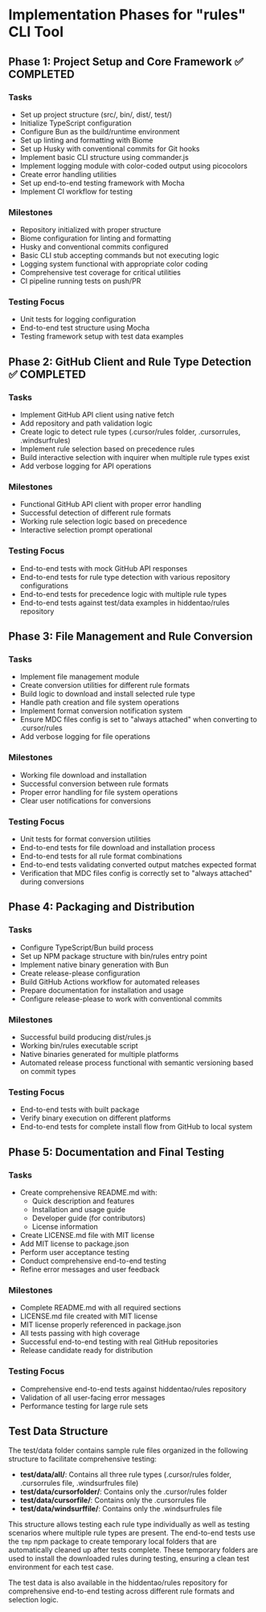 # Implementation Phases for "rules" CLI Tool

## Phase 1: Project Setup and Core Framework ✅ COMPLETED

### Tasks
- Set up project structure (src/, bin/, dist/, test/)
- Initialize TypeScript configuration
- Configure Bun as the build/runtime environment
- Set up linting and formatting with Biome
- Set up Husky with conventional commits for Git hooks
- Implement basic CLI structure using commander.js
- Implement logging module with color-coded output using picocolors
- Create error handling utilities
- Set up end-to-end testing framework with Mocha
- Implement CI workflow for testing

### Milestones
- Repository initialized with proper structure
- Biome configuration for linting and formatting
- Husky and conventional commits configured
- Basic CLI stub accepting commands but not executing logic
- Logging system functional with appropriate color coding
- Comprehensive test coverage for critical utilities
- CI pipeline running tests on push/PR

### Testing Focus
- Unit tests for logging configuration
- End-to-end test structure using Mocha
- Testing framework setup with test data examples

## Phase 2: GitHub Client and Rule Type Detection ✅ COMPLETED

### Tasks
- Implement GitHub API client using native fetch
- Add repository and path validation logic
- Create logic to detect rule types (.cursor/rules folder, .cursorrules, .windsurfrules)
- Implement rule selection based on precedence rules
- Build interactive selection with inquirer when multiple rule types exist
- Add verbose logging for API operations

### Milestones
- Functional GitHub API client with proper error handling
- Successful detection of different rule formats
- Working rule selection logic based on precedence
- Interactive selection prompt operational

### Testing Focus
- End-to-end tests with mock GitHub API responses
- End-to-end tests for rule type detection with various repository configurations
- End-to-end tests for precedence logic with multiple rule types
- End-to-end tests against test/data examples in hiddentao/rules repository

## Phase 3: File Management and Rule Conversion

### Tasks
- Implement file management module
- Create conversion utilities for different rule formats
- Build logic to download and install selected rule type
- Handle path creation and file system operations
- Implement format conversion notification system
- Ensure MDC files config is set to "always attached" when converting to .cursor/rules
- Add verbose logging for file operations

### Milestones
- Working file download and installation
- Successful conversion between rule formats
- Proper error handling for file system operations
- Clear user notifications for conversions

### Testing Focus
- Unit tests for format conversion utilities
- End-to-end tests for file download and installation process
- End-to-end tests for all rule format combinations
- End-to-end tests validating converted output matches expected format
- Verification that MDC files config is correctly set to "always attached" during conversions

## Phase 4: Packaging and Distribution

### Tasks
- Configure TypeScript/Bun build process
- Set up NPM package structure with bin/rules entry point
- Implement native binary generation with Bun
- Create release-please configuration
- Build GitHub Actions workflow for automated releases
- Prepare documentation for installation and usage
- Configure release-please to work with conventional commits

### Milestones
- Successful build producing dist/rules.js
- Working bin/rules executable script
- Native binaries generated for multiple platforms
- Automated release process functional with semantic versioning based on commit types

### Testing Focus
- End-to-end tests with built package
- Verify binary execution on different platforms
- End-to-end tests for complete install flow from GitHub to local system

## Phase 5: Documentation and Final Testing

### Tasks
- Create comprehensive README.md with:
  - Quick description and features
  - Installation and usage guide
  - Developer guide (for contributors)
  - License information
- Create LICENSE.md file with MIT license
- Add MIT license to package.json
- Perform user acceptance testing
- Conduct comprehensive end-to-end testing
- Refine error messages and user feedback

### Milestones
- Complete README.md with all required sections
- LICENSE.md file created with MIT license
- MIT license properly referenced in package.json
- All tests passing with high coverage
- Successful end-to-end testing with real GitHub repositories
- Release candidate ready for distribution

### Testing Focus
- Comprehensive end-to-end tests against hiddentao/rules repository
- Validation of all user-facing error messages
- Performance testing for large rule sets

## Test Data Structure

The test/data folder contains sample rule files organized in the following structure to facilitate comprehensive testing:

- **test/data/all/**: Contains all three rule types (.cursor/rules folder, .cursorrules file, .windsurfrules file)
- **test/data/cursorfolder/**: Contains only the .cursor/rules folder
- **test/data/cursorfile/**: Contains only the .cursorrules file
- **test/data/windsurffile/**: Contains only the .windsurfrules file

This structure allows testing each rule type individually as well as testing scenarios where multiple rule types are present. The end-to-end tests use the `tmp` npm package to create temporary local folders that are automatically cleaned up after tests complete. These temporary folders are used to install the downloaded rules during testing, ensuring a clean test environment for each test case.

The test data is also available in the hiddentao/rules repository for comprehensive end-to-end testing across different rule formats and selection logic. 